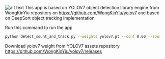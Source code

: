 ![alt text](static/ss.jpeg?raw=true "example output")
This app is based on YOLOV7 object detection library engine from WongKinYiu repository on https://github.com/WongKinYiu/yolov7 and based on DeepSort object tracking implementation

Run this command to run the app
```bash 
python detect_count_and_track.py --weights yolov7.pt --conf 0.60 --source ../videos/traffic.mp4 --view-img --nosave --no-trace
```

Download yolov7 weight from YOLOV7 assets repository https://github.com/WongKinYiu/yolov7/releases
